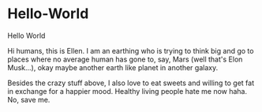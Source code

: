 # Hello-World
Hello World

Hi humans, this is Ellen. I am an earthing who is trying to think big and go to places where no average human has gone to, say, Mars (well that's Elon Musk...), okay maybe another earth like planet in another galaxy.

Besides the crazy stuff above, I also love to eat sweets and willing to get fat in exchange for a happier mood. Healthy living people hate me now haha. No, save me.
